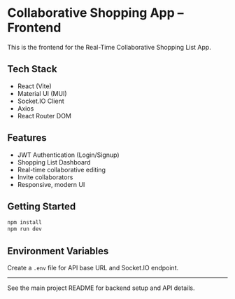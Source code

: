 # Collaborative Shopping App – Frontend

This is the frontend for the Real-Time Collaborative Shopping List App.

## Tech Stack
- React (Vite)
- Material UI (MUI)
- Socket.IO Client
- Axios
- React Router DOM

## Features
- JWT Authentication (Login/Signup)
- Shopping List Dashboard
- Real-time collaborative editing
- Invite collaborators
- Responsive, modern UI

## Getting Started
```bash
npm install
npm run dev
```

## Environment Variables
Create a `.env` file for API base URL and Socket.IO endpoint.

---
See the main project README for backend setup and API details.
